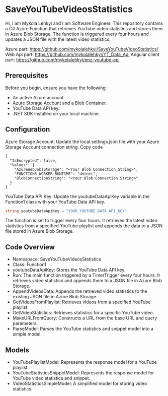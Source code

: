 # SaveYouTubeVideosStatistics
Hi, I am Mykola Lehkyi and I am Software Engineer.
This repository contains a C# Azure Function that retrieves YouTube video statistics and stores them in Azure Blob Storage. The function is triggered every four hours and updates a JSON file with the latest video statistics.

Azure part: https://github.com/mykolalehkyi/SaveYouTubeVideoStatistics/
Web Api part: https://github.com/mykolalehkyi/YT_Data_Api
Angular client part: https://github.com/mykolalehkyi/epz-youtube-api 

## Prerequisites
Before you begin, ensure you have the following:
- An active Azure account.
- Azure Storage Account and a Blob Container.
- YouTube Data API key.
- .NET SDK installed on your local machine.

## Configuration
Azure Storage Account: Update the local.settings.json file with your Azure Storage Account connection string.
Copy code
```
{
  "IsEncrypted": false,
  "Values": {
    "AzureWebJobsStorage": "<Your Blob Connection String>",
    "FUNCTIONS_WORKER_RUNTIME": "dotnet",
    "BlobConnectionString": "<Your Blob Connection String>"
  }
}
```
YouTube Data API Key: Update the youtubeDataApiKey variable in the Function1 class with your YouTube Data API key.
```csharp
string youtubeDataApiKey = "YOUR_YOUTUBE_DATA_API_KEY";
```
The function is set to trigger every four hours. It retrieves the latest video statistics from a specified YouTube playlist and appends the data to a JSON file stored in Azure Blob Storage.

## Code Overview
- Namespace: SaveYouTubeVideosStatistics
- Class: Function1
- youtubeDataApiKey: Stores the YouTube Data API key.
- Run: The main function triggered by a TimerTrigger every four hours. It retrieves video statistics and appends them to a JSON file in Azure Blob Storage.
- AppendVideosData: Appends the retrieved video statistics to the existing JSON file in Azure Blob Storage.
- GetVideosFromPlaylist: Retrieves videos from a specified YouTube playlist.
- GetVideoStatistics: Retrieves statistics for a specific YouTube video.
- MakeURLFromQuery: Constructs a URL from the base URL and query parameters.
- ParseModel: Parses the YouTube statistics and snippet model into a simple model.
## Models
- YouTubePlaylistModel: Represents the response model for a YouTube playlist.
- YouTubeStatisticsSnippetModel: Represents the response model for YouTube video statistics and snippet.
- VideoStatisticsSimpleModel: A simplified model for storing video statistics.
